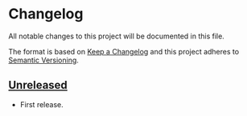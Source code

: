 # Changelog
All notable changes to this project will be documented in this file.

The format is based on [Keep a Changelog](http://keepachangelog.com/en/1.0.0/) and this project adheres to [Semantic Versioning](http://semver.org/spec/v2.0.0.html).

## [Unreleased]

- First release.

[Unreleased]: https://github.com/python-ffmpegio/python-ffmpegio/compare/v0.3.1...HEAD
[v0.1.0]: https://github.com/python-ffmpegio/python-ffmpegio/compare/v0.3.0...v0.3.1
